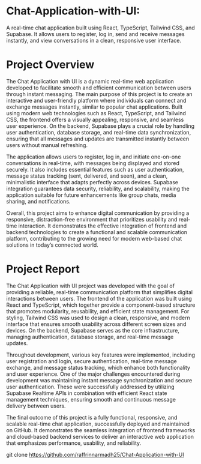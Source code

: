 # Chat-Application-with-UI:

A real-time chat application built using React, TypeScript, Tailwind CSS, and Supabase.
It allows users to register, log in, send and receive messages instantly, and view conversations in a clean, responsive user interface.


# Project Overview

The Chat Application with UI is a dynamic real-time web application developed to facilitate smooth and efficient communication between users through instant messaging. The main purpose of this project is to create an interactive and user-friendly platform where individuals can connect and exchange messages instantly, similar to popular chat applications. Built using modern web technologies such as React, TypeScript, and Tailwind CSS, the frontend offers a visually appealing, responsive, and seamless user experience. On the backend, Supabase plays a crucial role by handling user authentication, database storage, and real-time data synchronization, ensuring that all messages and updates are transmitted instantly between users without manual refreshing.

The application allows users to register, log in, and initiate one-on-one conversations in real-time, with messages being displayed and stored securely. It also includes essential features such as user authentication, message status tracking (sent, delivered, and seen), and a clean, minimalistic interface that adapts perfectly across devices. Supabase integration guarantees data security, reliability, and scalability, making the application suitable for future enhancements like group chats, media sharing, and notifications.

Overall, this project aims to enhance digital communication by providing a responsive, distraction-free environment that prioritizes usability and real-time interaction. It demonstrates the effective integration of frontend and backend technologies to create a functional and scalable communication platform, contributing to the growing need for modern web-based chat solutions in today’s connected world.

# Project Report

The Chat Application with UI project was developed with the goal of providing a reliable, real-time communication platform that simplifies digital interactions between users. The frontend of the application was built using React and TypeScript, which together provide a component-based structure that promotes modularity, reusability, and efficient state management. For styling, Tailwind CSS was used to design a clean, responsive, and modern interface that ensures smooth usability across different screen sizes and devices. On the backend, Supabase serves as the core infrastructure, managing authentication, database storage, and real-time message updates.

Throughout development, various key features were implemented, including user registration and login, secure authentication, real-time message exchange, and message status tracking, which enhance both functionality and user experience. One of the major challenges encountered during development was maintaining instant message synchronization and secure user authentication. These were successfully addressed by utilizing Supabase Realtime APIs in combination with efficient React state management techniques, ensuring smooth and continuous message delivery between users.

The final outcome of this project is a fully functional, responsive, and scalable real-time chat application, successfully deployed and maintained on GitHub. It demonstrates the seamless integration of frontend frameworks and cloud-based backend services to deliver an interactive web application that emphasizes performance, usability, and reliability.


git clone https://github.com/raffrinnarmadh25/Chat-Application-with-UI
